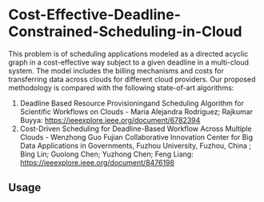 # Cost-Effective-Deadline-Constrained-Scheduling-in-Cloud

This problem is of scheduling applications modeled as a directed acyclic graph in a cost-effective way subject to a given deadline in a multi-cloud system. The model
includes the billing mechanisms and costs for transferring data across clouds for different cloud providers. Our proposed methodology is compared with the following state-of-art algorithms:
1) Deadline Based Resource Provisioningand Scheduling Algorithm for Scientific Workflows on Clouds - Maria Alejandra Rodriguez; Rajkumar Buyya: https://ieeexplore.ieee.org/document/6782394
2) Cost-Driven Scheduling for Deadline-Based Workflow Across Multiple Clouds - Wenzhong Guo
Fujian Collaborative Innovation Center for Big Data Applications in Governments, Fuzhou University, Fuzhou, China
; Bing Lin; Guolong Chen; Yuzhong Chen; Feng Liang: https://ieeexplore.ieee.org/document/8476198

## Usage
